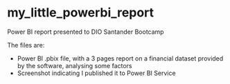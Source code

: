 # my_little_powerbi_report
Power BI report presented to DIO Santander Bootcamp

The files are:
- Power BI .pbix file, with a 3 pages report on a financial dataset provided by the software, analysing some factors
- Screenshot indicating I published it to Power BI Service
